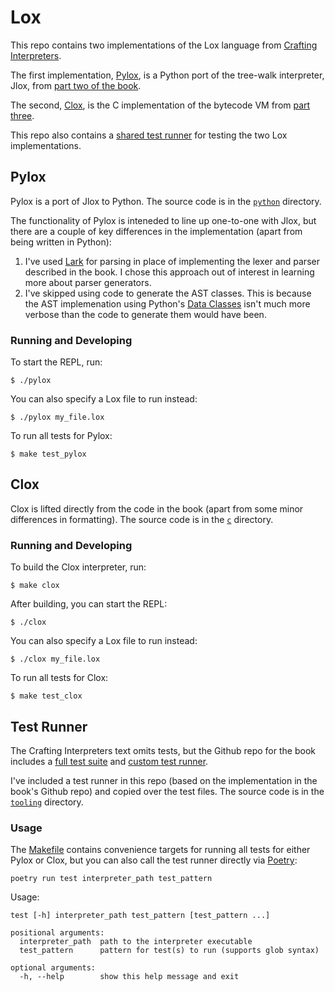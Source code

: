 # Lox

This repo contains two implementations of the Lox language from [Crafting Interpreters](http://www.craftinginterpreters.com/).

The first implementation, [Pylox](#pylox), is a Python port of the tree-walk interpreter, Jlox, from [part two of the book](https://craftinginterpreters.com/a-tree-walk-interpreter.html).

The second, [Clox](#clox), is the C implementation of the bytecode VM from [part three](https://craftinginterpreters.com/a-bytecode-virtual-machine.html).

This repo also contains a [shared test runner](#test-runner) for testing the two Lox implementations.
## Pylox

Pylox is a port of Jlox to Python. The source code is in the [`python`](./python) directory.

The functionality of Pylox is inteneded to line up one-to-one with Jlox, but there are a couple of key differences in the implementation (apart from being written in Python):
1. I've used [Lark](https://lark-parser.readthedocs.io/en/latest/index.html) for parsing in place of implementing the lexer and parser described in the book. I chose this approach out of interest in learning more about parser generators.
1. I've skipped using code to generate the AST classes. This is because the AST implemenation using Python's [Data Classes](https://docs.python.org/3/library/dataclasses.html) isn't much more verbose than the code to generate them would have been.

### Running and Developing

To start the REPL, run:
```
$ ./pylox
```

You can also specify a Lox file to run instead:
```
$ ./pylox my_file.lox
```

To run all tests for Pylox:
```
$ make test_pylox
```

## Clox

Clox is lifted directly from the code in the book (apart from some minor differences in formatting). The source code is in the [`c`](./c) directory.

### Running and Developing

To build the Clox interpreter, run:
```
$ make clox
```

After building, you can start the REPL:
```
$ ./clox
```

You can also specify a Lox file to run instead:
```
$ ./clox my_file.lox
```

To run all tests for Clox:
```
$ make test_clox
```

## Test Runner

The Crafting Interpreters text omits tests, but the Github repo for the book includes a [full test suite](https://github.com/munificent/craftinginterpreters/tree/master/test) and [custom test runner](https://github.com/munificent/craftinginterpreters/blob/master/tool/bin/test.dart).

I've included a test runner in this repo (based on the implementation in the book's Github repo) and copied over the test files. The source code is in the [`tooling`](./tooling) directory.

### Usage

The [Makefile](./Makefile) contains convenience targets for running all tests for either Pylox or Clox, but you can also call the test runner directly via [Poetry](https://python-poetry.org/):
```
poetry run test interpreter_path test_pattern
```

Usage:
```
test [-h] interpreter_path test_pattern [test_pattern ...]

positional arguments:
  interpreter_path  path to the interpreter executable
  test_pattern      pattern for test(s) to run (supports glob syntax)

optional arguments:
  -h, --help        show this help message and exit
```

